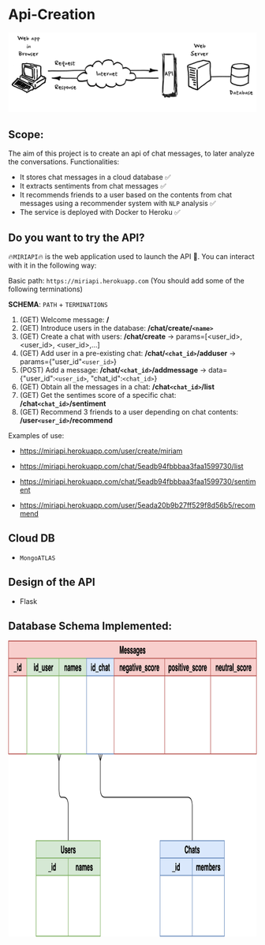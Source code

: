 # Api-Creation

<p align="center">
 <img src="./images/api.png"/>
</p>

## Scope:

The aim of this project is to create an api of chat messages, to later analyze the conversations. Functionalities:

- It stores chat messages in a cloud database ✅
- It extracts sentiments from chat messages ✅
- It recommends friends to a user based on the contents from chat messages using a recommender system with `NLP` analysis ✅
- The service is deployed with Docker to Heroku ✅

## Do you want to try the API? 

🔥`MIRIAPI`🔥 is the web application used to launch the API 🚀. You can interact with it in the following way:

Basic path: `https://miriapi.herokuapp.com` (You should add some of the following terminations)

**SCHEMA**: `PATH` + `TERMINATIONS` 

1) (GET) Welcome message: **/**
2) (GET) Introduce users in the database: **/chat/create/`<name>`**
3) (GET) Create a chat with users: **/chat/create** -> params=[<user_id>, <user_id>, <user_id>,...]
4) (GET) Add user in a pre-existing chat: **/chat/`<chat_id>`/adduser** -> params={"user_id"`<user_id>`}
5) (POST) Add a message: **/chat/`<chat_id>`/addmessage** -> data={"user_id":`<user_id>`, "chat_id":`<chat_id>`}
6) (GET) Obtain all the messages in a chat: **/chat`<chat_id>`/list**
7) (GET) Get the sentimes score of a specific chat: **/chat`<chat_id>`/sentiment**
8) (GET) Recommend 3 friends to a user depending on chat contents: **/user`<user_id>`/recommend**

Examples of use:

- https://miriapi.herokuapp.com/user/create/miriam 

- https://miriapi.herokuapp.com/chat/5eadb94fbbbaa3faa1599730/list 

- https://miriapi.herokuapp.com/chat/5eadb94fbbbaa3faa1599730/sentiment

- https://miriapi.herokuapp.com/user/5eada20b9b27ff529f8d56b5/recommend

## Cloud DB 

- `MongoATLAS`

## Design of the API

- Flask 

## Database Schema Implemented:

<p align="center">
 <img src="./images/db.png" width="1000" height="600"/>
</p>

